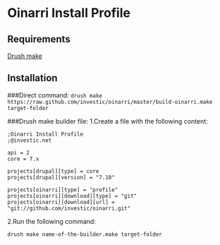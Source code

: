 Oinarri Install Profile
=======================

Requirements
------------

[Drush make](http://drupal.org/project/drush_make)

Installation
------------

###Direct command:
`drush make https://raw.github.com/investic/oinarri/master/build-oinarri.make target-folder`

###Drush make builder file:
1.Create a file with the following content:

    ;Oinarri Install Profile
    ;@investic.net

    api = 2
    core = 7.x

    projects[drupal][type] = core
    projects[drupal][version] = "7.10"

    projects[oinarri][type] = "profile"
    projects[oinarri][download][type] = "git"
    projects[oinarri][download][url] = "git://github.com/investic/oinarri.git"

2.Run the following command:

`drush make name-of-the-builder.make target-folder`